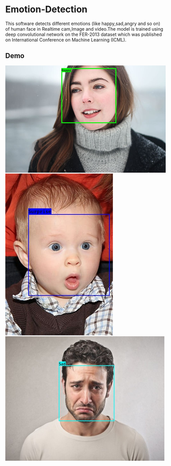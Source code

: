 # Emotion-Detection
This software detects different emotions (like happy,sad,angry and so on) of human face in 
Realtime cam,Image and video.The model is trained using deep convolutional network on the 
FER-2013 dataset which was published on International Conference on Machine Learning (ICML). 

## Demo
![Test image 1](prediction/Happy.jpg)
![Test image 2](prediction/Surprise.jpg)
![Test image 2](prediction/Sad.jpg)
